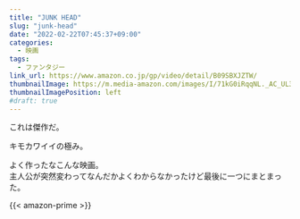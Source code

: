 ```yaml
---
title: "JUNK HEAD"
slug: "junk-head"
date: "2022-02-22T07:45:37+09:00"
categories:
  - 映画
tags:
  - ファンタジー
link_url: https://www.amazon.co.jp/gp/video/detail/B09SBXJZTW/
thumbnailImage: https://m.media-amazon.com/images/I/71kG0iRqqNL._AC_UL320_.jpg
thumbnailImagePosition: left
#draft: true
---
```

これは傑作だ。
<!--more-->
キモカワイイの極み。

よく作ったなこんな映画。  
主人公が突然変わってなんだかよくわからなかったけど最後に一つにまとまった。

{{< amazon-prime >}}
